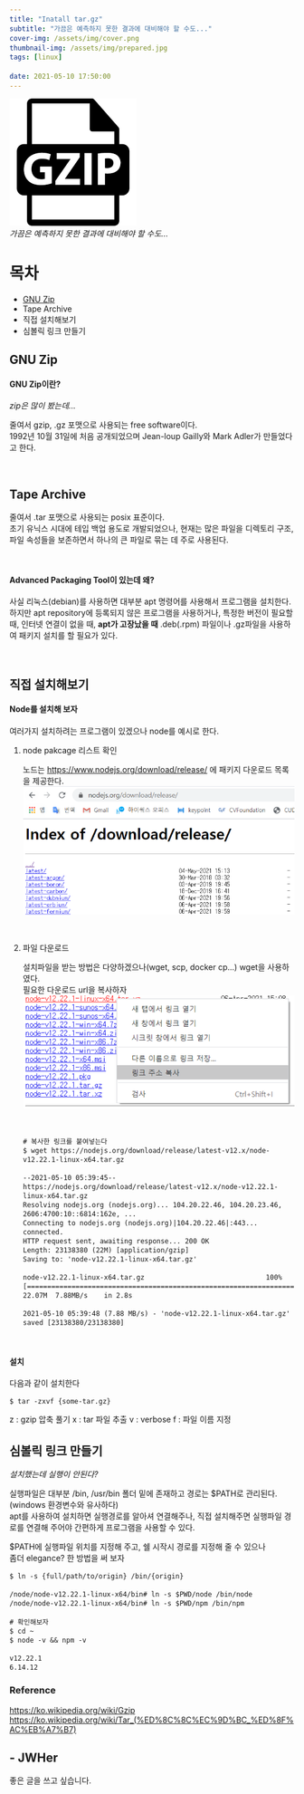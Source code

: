 ```yaml
---
title: "Inatall tar.gz"
subtitle: "가끔은 예측하지 못한 결과에 대비해야 할 수도..."
cover-img: /assets/img/cover.png
thumbnail-img: /assets/img/prepared.jpg
tags: [linux]

date: 2021-05-10 17:50:00 
---
```


<!-- image repository: https://raw.githubusercontent.com/JWHer/jwher.github.io/master/_posts/images/ -->
![Alt](https://raw.githubusercontent.com/JWHer/jwher.github.io/master/_posts/images/gzip.png "gnuzip")  
*가끔은 예측하지 못한 결과에 대비해야 할 수도...*  

# 목차
* [GNU Zip](#Preflight)
* Tape Archive
* 직접 설치해보기
* 심볼릭 링크 만들기

## GNU Zip 

#### GNU Zip이란?
*zip은 많이 봤는데...*

줄여서 gzip, .gz 포맷으로 사용되는 free software이다.  
1992년 10월 31일에 처음 공개되었으며 
Jean-loup Gailly와 Mark Adler가 만들었다고 한다. 

<br/>

## Tape Archive

줄여서 .tar 포맷으로 사용되는 posix 표준이다.  
초기 유닉스 시대에 테입 백업 용도로 개발되었으나,
현재는 많은 파일을 디렉토리 구조, 파일 속성들을 보존하면서 하나의 큰 파일로 묶는 데 주로 사용된다.

<br/>

#### Advanced Packaging Tool이 있는데 왜?

사실 리눅스(debian)를 사용하면 대부분 apt 명령어를 사용해서 프로그램을 설치한다.  
하지만 apt repository에 등록되지 않은 프로그램을 사용하거나,
특정한 버전이 필요할 때, 인터넷 연결이 없을 때, **apt가 고장났을 때** .deb(.rpm) 파일이나
.gz파일을 사용하여 패키지 설치를 할 필요가 있다.

<br/>

## 직접 설치해보기

#### Node를 설치해 보자

여러가지 설치하려는 프로그램이 있겠으나 node를 예시로 한다.

1. node pakcage 리스트 확인  
    
   노드는 https://www.nodejs.org/download/release/ 에 패키지 다운로드 목록을 제공한다.
   ![Alt](https://raw.githubusercontent.com/JWHer/jwher.github.io/master/_posts/images/packagelist_node.png "패키지 목록")
   
   <br/>

2. 파일 다운로드  

   설치파일을 받는 방법은 다양하겠으나(wget, scp, docker cp...) wget을 사용하였다.  
   필요한 다운로드 url을 복사하자  
   ![Alt](https://raw.githubusercontent.com/JWHer/jwher.github.io/master/_posts/images/packagelinkcopy_node.png "패키지 목록")
   
   <br/>
   
   ```shell
   # 복사한 링크를 붙여넣는다
   $ wget https://nodejs.org/download/release/latest-v12.x/node-v12.22.1-linux-x64.tar.gz
   
   --2021-05-10 05:39:45--  https://nodejs.org/download/release/latest-v12.x/node-v12.22.1-linux-x64.tar.gz
   Resolving nodejs.org (nodejs.org)... 104.20.22.46, 104.20.23.46, 2606:4700:10::6814:162e, ...
   Connecting to nodejs.org (nodejs.org)|104.20.22.46|:443... connected.
   HTTP request sent, awaiting response... 200 OK
   Length: 23138380 (22M) [application/gzip]
   Saving to: 'node-v12.22.1-linux-x64.tar.gz'
   
   node-v12.22.1-linux-x64.tar.gz                              100%[========================================================================================================================================>]  22.07M  7.88MB/s    in 2.8s
   
   2021-05-10 05:39:48 (7.88 MB/s) - 'node-v12.22.1-linux-x64.tar.gz' saved [23138380/23138380]
   ```
   
<br/>

#### 설치

   다음과 같이 설치한다
   ```shell
   $ tar -zxvf {some-tar.gz}
   ```

   z : gzip 압축 풀기
   x : tar 파일 추출
   v : verbose
   f : 파일 이름 지정

## 심볼릭 링크 만들기

   *설치했는데 실행이 안된다?*

   실행파일은 대부분 /bin, /usr/bin 폴더 밑에 존재하고 경로는 $PATH로 관리된다.
   (windows 환경변수와 유사하다)  
   apt를 사용하여 설치하면 실행경로를 알아셔 연결해주나, 직접 설치해주면 실행파일 경로를 연결해 주어야
   간편하게 프로그램을 사용할 수 있다.
   
   $PATH에 실행파일 위치를 지정해 주고, 쉘 시작시 경로를 지정해 줄 수 있으나  
   좀더 elegance? 한 방법을 써 보자

   ```shell
   $ ln -s {full/path/to/origin} /bin/{origin}
   
   /node/node-v12.22.1-linux-x64/bin# ln -s $PWD/node /bin/node
   /node/node-v12.22.1-linux-x64/bin# ln -s $PWD/npm /bin/npm
   
   # 확인해보자
   $ cd ~
   $ node -v && npm -v
   
   v12.22.1
   6.14.12
   ```

### Reference  
https://ko.wikipedia.org/wiki/Gzip
https://ko.wikipedia.org/wiki/Tar_(%ED%8C%8C%EC%9D%BC_%ED%8F%AC%EB%A7%B7)

## - JWHer  
좋은 글을 쓰고 싶습니다.

<!-- update log -->
<!--
본문에 추가할 내용을 적는다.
-->
